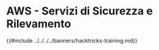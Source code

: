 # AWS - Servizi di Sicurezza e Rilevamento

{{#include ../../../../banners/hacktricks-training.md}}
